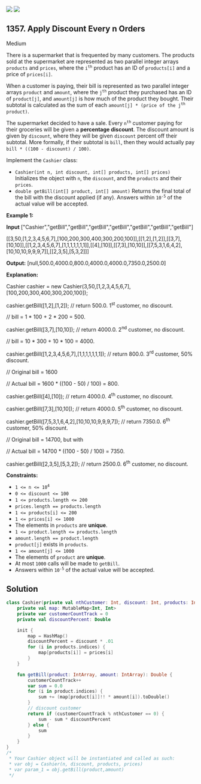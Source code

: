 [![](https://img.shields.io/github/stars/javadev/LeetCode-in-Kotlin?label=Stars&style=flat-square)](https://github.com/javadev/LeetCode-in-Kotlin)
[![](https://img.shields.io/github/forks/javadev/LeetCode-in-Kotlin?label=Fork%20me%20on%20GitHub%20&style=flat-square)](https://github.com/javadev/LeetCode-in-Kotlin/fork)

## 1357\. Apply Discount Every n Orders

Medium

There is a supermarket that is frequented by many customers. The products sold at the supermarket are represented as two parallel integer arrays `products` and `prices`, where the <code>i<sup>th</sup></code> product has an ID of `products[i]` and a price of `prices[i]`.

When a customer is paying, their bill is represented as two parallel integer arrays `product` and `amount`, where the <code>j<sup>th</sup></code> product they purchased has an ID of `product[j]`, and `amount[j]` is how much of the product they bought. Their subtotal is calculated as the sum of each <code>amount[j] * (price of the j<sup>th</sup> product)</code>.

The supermarket decided to have a sale. Every <code>n<sup>th</sup></code> customer paying for their groceries will be given a **percentage discount**. The discount amount is given by `discount`, where they will be given `discount` percent off their subtotal. More formally, if their subtotal is `bill`, then they would actually pay `bill * ((100 - discount) / 100)`.

Implement the `Cashier` class:

*   `Cashier(int n, int discount, int[] products, int[] prices)` Initializes the object with `n`, the `discount`, and the `products` and their `prices`.
*   `double getBill(int[] product, int[] amount)` Returns the final total of the bill with the discount applied (if any). Answers within <code>10<sup>-5</sup></code> of the actual value will be accepted.

**Example 1:**

**Input** ["Cashier","getBill","getBill","getBill","getBill","getBill","getBill","getBill"]

[[3,50,[1,2,3,4,5,6,7],[100,200,300,400,300,200,100]],[[1,2],[1,2]],[[3,7],[10,10]],[[1,2,3,4,5,6,7],[1,1,1,1,1,1,1]],[[4],[10]],[[7,3],[10,10]],[[7,5,3,1,6,4,2],[10,10,10,9,9,9,7]],[[2,3,5],[5,3,2]]]

**Output:** [null,500.0,4000.0,800.0,4000.0,4000.0,7350.0,2500.0]

**Explanation:**

Cashier cashier = new Cashier(3,50,[1,2,3,4,5,6,7],[100,200,300,400,300,200,100]);

cashier.getBill([1,2],[1,2]); // return 500.0. 1<sup>st</sup> customer, no discount.

// bill = 1 \* 100 + 2 \* 200 = 500.

cashier.getBill([3,7],[10,10]); // return 4000.0. 2<sup>nd</sup> customer, no discount.

// bill = 10 \* 300 + 10 \* 100 = 4000.

cashier.getBill([1,2,3,4,5,6,7],[1,1,1,1,1,1,1]); // return 800.0. 3<sup>rd</sup> customer, 50% discount.

// Original bill = 1600

// Actual bill = 1600 \* ((100 - 50) / 100) = 800.

cashier.getBill([4],[10]); // return 4000.0. 4<sup>th</sup> customer, no discount.

cashier.getBill([7,3],[10,10]); // return 4000.0. 5<sup>th</sup> customer, no discount.

cashier.getBill([7,5,3,1,6,4,2],[10,10,10,9,9,9,7]); // return 7350.0. 6<sup>th</sup> customer, 50% discount.

// Original bill = 14700, but with 

// Actual bill = 14700 \* ((100 - 50) / 100) = 7350.

cashier.getBill([2,3,5],[5,3,2]); // return 2500.0. 6<sup>th</sup> customer, no discount. 

**Constraints:**

*   <code>1 <= n <= 10<sup>4</sup></code>
*   `0 <= discount <= 100`
*   `1 <= products.length <= 200`
*   `prices.length == products.length`
*   `1 <= products[i] <= 200`
*   `1 <= prices[i] <= 1000`
*   The elements in `products` are **unique**.
*   `1 <= product.length <= products.length`
*   `amount.length == product.length`
*   `product[j]` exists in `products`.
*   `1 <= amount[j] <= 1000`
*   The elements of `product` are **unique**.
*   At most `1000` calls will be made to `getBill`.
*   Answers within <code>10<sup>-5</sup></code> of the actual value will be accepted.

## Solution

```kotlin
class Cashier(private val nthCustomer: Int, discount: Int, products: IntArray, prices: IntArray) {
    private val map: MutableMap<Int, Int>
    private var customerCountTrack = 0
    private val discountPercent: Double

    init {
        map = HashMap()
        discountPercent = discount * .01
        for (i in products.indices) {
            map[products[i]] = prices[i]
        }
    }

    fun getBill(product: IntArray, amount: IntArray): Double {
        customerCountTrack++
        var sum = 0.0
        for (i in product.indices) {
            sum += (map[product[i]]!! * amount[i]).toDouble()
        }
        // discount customer
        return if (customerCountTrack % nthCustomer == 0) {
            sum - sum * discountPercent
        } else {
            sum
        }
    }
}
/*
 * Your Cashier object will be instantiated and called as such:
 * var obj = Cashier(n, discount, products, prices)
 * var param_1 = obj.getBill(product,amount)
 */
```